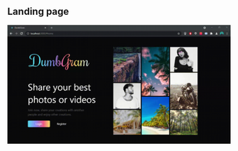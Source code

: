 ## Landing page

<img src="https://github.com/ideapedyudi/fe_dumpgram/blob/1.-landing-page/src/components/asset/landingpage.gif" style="text-align : center;" > </img>